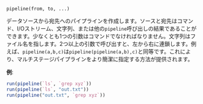 ```
pipeline(from, to, ...)
```

データソースから宛先へのパイプラインを作成します。ソースと宛先はコマンド、I/Oストリーム、文字列、または他の`pipeline`呼び出しの結果であることができます。少なくとも1つの引数はコマンドでなければなりません。文字列はファイル名を指します。2つ以上の引数で呼び出すと、左から右に連鎖します。例えば、`pipeline(a,b,c)`は`pipeline(pipeline(a,b),c)`と同等です。これにより、マルチステージパイプラインをより簡潔に指定する方法が提供されます。

**例**:

```julia
run(pipeline(`ls`, `grep xyz`))
run(pipeline(`ls`, "out.txt"))
run(pipeline("out.txt", `grep xyz`))
```
